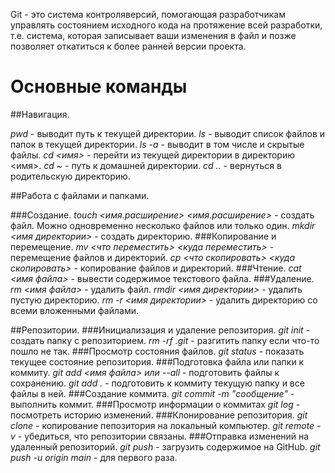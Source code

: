 Git - это система контроляверсий, помогающая разработчикам управлять состоянием исходного кода на протяжение всей разработки, т.е. система, которая записывает ваши изменения в файл и позже позволяет откатиться к более ранней версии проекта.

# Основные команды

##Навигация.

*pwd* - выводит путь к текущей директории.
*ls* - выводит список файлов и папок в текущей директории.
*ls -a* - выводит в том числе и скрытые файлы.
*cd <имя>* - перейти из текущей директории в директорию <имя>. 
*cd ~* - путь к домашней директории.
*cd ..* - вернуться в родительскую директорию.

##Работа с файлами и папками.

###Создание.
*touch <имя.расширение> <имя.расширение>* - создать файл. Можно одновременно несколько файлов или только один.
*mkdir <имя директории>* - создать директорию.
###Копирование и перемещение.
*mv <что переместить> <куда переместить>* - перемещение файлов и директорий.
*cp <что скопировать> <куда скопировать>* - копирование файлов и директорий.
###Чтение.
*cat <имя файла>* - вывести содержимое текстового файла.
###Удаление.
*rm <имя файла>* - удалить файл.
*rmdir <имя директории>* - удалить пустую директорию.
*rm -r <имя директории>* - удалить директорию со всеми вложенными файлами.

##Репозитории.
###Инициализация и удаление репозитория.
*git init* - создать папку с репозиторием.
*rm -rf .git* - разгитить папку если что-то пошло не так.
###Просмотр состояния файлов.
*git status* - показать текущее состояние репозитория.
###Подготовка файла или папки к коммиту.
*git add <имя файла> или --all* - подготовить файлы к сохранению.
*git add .* - подготовить к коммиту текущую папку и все файлы в ней.
###Создание коммита.
*git commit -m "сообщение"* - выполнить коммит.
###Просмотр информации о коммитах
*git log* - посмотреть историю изменений.
###Клонирование репозитория.
*git clone <SSH-key>* - копирование пепозитория на локальный компьютер.
*git remote -v* - убедиться, что репозитории связаны.
###Отправка изменений на удаленный репозиторий.
*git push* - загрузить содержимое на GitHub.
*git push -u origin main* - для первого раза.
